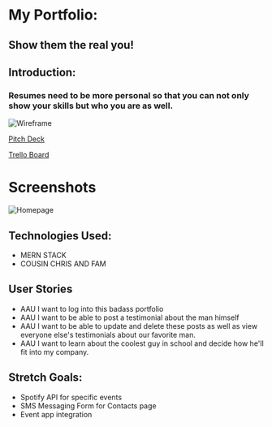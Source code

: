 # My Portfolio: 

## Show them the real you!

## Introduction:
### Resumes need to be more personal so that you can not only show your skills but who you are as well.

![Wireframe](https://i.imgur.com/ifb4z2c.png)

[Pitch Deck](https://docs.google.com/presentation/d/1OT_RDEHj0WkTT491Q2uGVndk18ljhklRSpTLNGARV9c/edit?usp=sharing)

[Trello Board](https://trello.com/b/7x3lbQZp/unit-3-project-sei)

# Screenshots

![Homepage](https://i.imgur.com/JB6XNX4.png)

## Technologies Used:
- MERN STACK
- COUSIN CHRIS AND FAM

## User Stories
- AAU I want to log into this badass portfolio
- AAU I want to be able to post a testimonial about the man himself
- AAU I want to be able to update and delete these posts as well as view everyone else's testimonials about our favorite man.
- AAU I want to learn about the coolest guy in school and decide how he'll fit into my company.

## Stretch Goals:
- Spotify API for specific events
- SMS Messaging Form for Contacts page
- Event app integration

